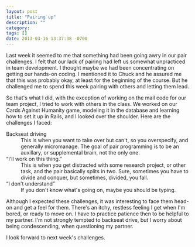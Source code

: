 ```yaml
---
layout: post
title: "Pairing up"
description: ""
category:
tags: []
date: 2013-03-16 13:37:38 -0700
---
```


Last week it seemed to me that something had been going awry in our
pair challenges. I felt that our lack of pairing had left us somewhat
unpracticed in team development. I thought maybe we had been
concentrating on getting our hands-on coding. I mentioned it to Chuck
and he assured me that this was probably okay, at least for the
beginning of the course. But he challenged me to spend this week
pairing with others and letting them lead.

<!-- more -->

So that's what I did, with the exception of working on the mail code
for our team project, I tried to work with others in the class. We
worked on our Cards Against Humanity game, modeling it in the database
and learning how to set it up in Rails, and I looked over the
shoulder. Here are the challenges I faced:

<dl> 
<dt>Backseat driving</dt> 

<dd>This is when you want to take over but can't, so you overspecify,
and generally micromanage. The goal of pair programming is to be an
auxillary, or supplemental brain, not the only one.</dd>

<dt>&ldquo;I'll work on this thing.&rdquo;</dt>

<dd>This is when you get distracted with some research project, or
other task, and the pair basically splits in two. Sure, sometimes you
have to divide and conquer, but sometimes, divided, you fall.</dd>

<dt>&ldquo;I don't understand&rdquo;</dt>

<dd>If you don't know what's going on, maybe you should be typing.</dd>

</dl>

Although I expected these challenges, it was interesting to face them
head-on and get a feel for them. There's an itchy, restless feeling I
get when I'm bored, or ready to move on. I have to practice patience
then to be helpful to my partner. I'm not strongly tempted to backseat
drive, but I worry about being condescending, when questioning my
partner.

I look forward to next week's challenges.
